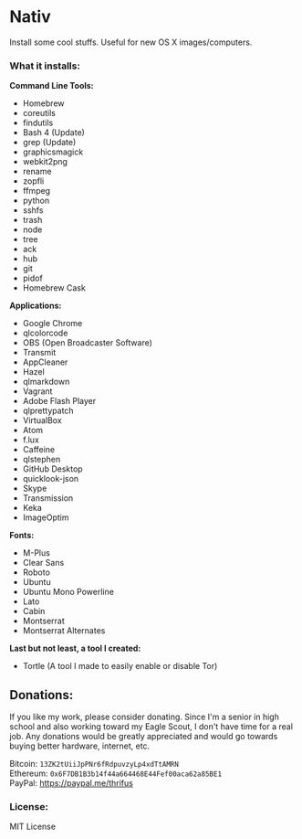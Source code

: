 # Nativ
Install some cool stuffs. Useful for new OS X images/computers.

### What it installs:
__Command Line Tools:__
+ Homebrew
+ coreutils
+ findutils
+ Bash 4 (Update)
+ grep (Update)
+ graphicsmagick
+ webkit2png
+ rename
+ zopfli
+ ffmpeg
+ python
+ sshfs
+ trash
+ node
+ tree
+ ack
+ hub
+ git
+ pidof
+ Homebrew Cask

__Applications:__
+ Google Chrome
+ qlcolorcode
+ OBS (Open Broadcaster Software)
+ Transmit
+ AppCleaner
+ Hazel
+ qlmarkdown
+ Vagrant
+ Adobe Flash Player
+ qlprettypatch
+ VirtualBox
+ Atom
+ f.lux
+ Caffeine
+ qlstephen
+ GitHub Desktop
+ quicklook-json
+ Skype
+ Transmission
+ Keka
+ ImageOptim

__Fonts:__
+ M-Plus
+ Clear Sans
+ Roboto
+ Ubuntu
+ Ubuntu Mono Powerline
+ Lato
+ Cabin
+ Montserrat
+ Montserrat Alternates

__Last but not least, a tool I created:__
+ Tortle (A tool I made to easily enable or disable Tor)

## Donations:
If you like my work, please consider donating. Since I'm a senior in high school and also working toward my Eagle Scout, I don't have time for a real job. Any donations would be greatly appreciated and would go towards buying better hardware, internet, etc.

Bitcoin: `13ZK2tUiiJpPNr6fRdpuvzyLp4xdTtAMRN`
<br />
Ethereum: `0x6F7DB1B3b14f44a664468E44Fef00aca62a85BE1`
<br />
PayPal: https://paypal.me/thrifus


### License:
MIT License
